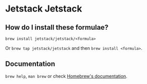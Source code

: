 # Jetstack Jetstack

## How do I install these formulae?

`brew install jetstack/jetstack/<formula>`

Or `brew tap jetstack/jetstack` and then `brew install <formula>`.

## Documentation

`brew help`, `man brew` or check [Homebrew's documentation](https://docs.brew.sh).
